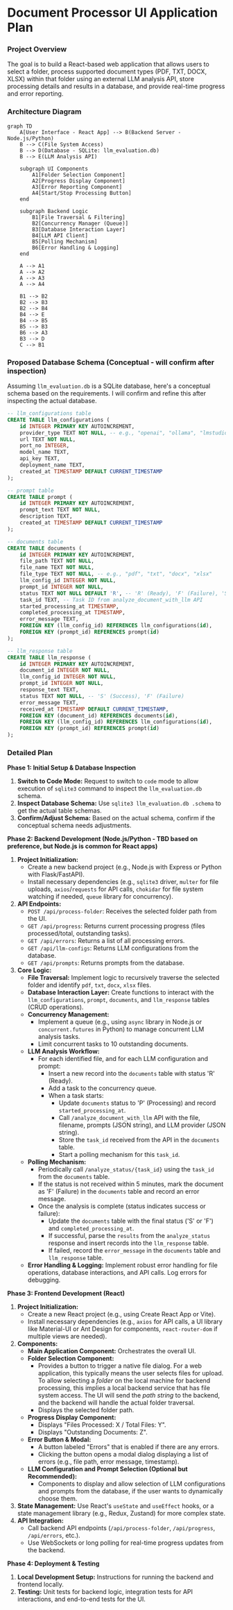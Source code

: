 # Document Processor UI Application Plan

### **Project Overview**

The goal is to build a React-based web application that allows users to select a folder, process supported document types (PDF, TXT, DOCX, XLSX) within that folder using an external LLM analysis API, store processing details and results in a database, and provide real-time progress and error reporting.

### **Architecture Diagram**

```mermaid
graph TD
    A[User Interface - React App] --> B(Backend Server - Node.js/Python)
    B --> C(File System Access)
    B --> D(Database - SQLite: llm_evaluation.db)
    B --> E(LLM Analysis API)

    subgraph UI Components
        A1[Folder Selection Component]
        A2[Progress Display Component]
        A3[Error Reporting Component]
        A4[Start/Stop Processing Button]
    end

    subgraph Backend Logic
        B1[File Traversal & Filtering]
        B2[Concurrency Manager (Queue)]
        B3[Database Interaction Layer]
        B4[LLM API Client]
        B5[Polling Mechanism]
        B6[Error Handling & Logging]
    end

    A --> A1
    A --> A2
    A --> A3
    A --> A4

    B1 --> B2
    B2 --> B3
    B2 --> B4
    B4 --> E
    B4 --> B5
    B5 --> B3
    B6 --> A3
    B3 --> D
    C --> B1
```

### **Proposed Database Schema (Conceptual - will confirm after inspection)**

Assuming `llm_evaluation.db` is a SQLite database, here's a conceptual schema based on the requirements. I will confirm and refine this after inspecting the actual database.

```sql
-- llm_configurations table
CREATE TABLE llm_configurations (
    id INTEGER PRIMARY KEY AUTOINCREMENT,
    provider_type TEXT NOT NULL, -- e.g., "openai", "ollama", "lmstudio"
    url TEXT NOT NULL,
    port_no INTEGER,
    model_name TEXT,
    api_key TEXT,
    deployment_name TEXT,
    created_at TIMESTAMP DEFAULT CURRENT_TIMESTAMP
);

-- prompt table
CREATE TABLE prompt (
    id INTEGER PRIMARY KEY AUTOINCREMENT,
    prompt_text TEXT NOT NULL,
    description TEXT,
    created_at TIMESTAMP DEFAULT CURRENT_TIMESTAMP
);

-- documents table
CREATE TABLE documents (
    id INTEGER PRIMARY KEY AUTOINCREMENT,
    file_path TEXT NOT NULL,
    file_name TEXT NOT NULL,
    file_type TEXT NOT NULL, -- e.g., "pdf", "txt", "docx", "xlsx"
    llm_config_id INTEGER NOT NULL,
    prompt_id INTEGER NOT NULL,
    status TEXT NOT NULL DEFAULT 'R', -- 'R' (Ready), 'F' (Failure), 'S' (Success), 'P' (Processing)
    task_id TEXT, -- Task ID from analyze_document_with_llm API
    started_processing_at TIMESTAMP,
    completed_processing_at TIMESTAMP,
    error_message TEXT,
    FOREIGN KEY (llm_config_id) REFERENCES llm_configurations(id),
    FOREIGN KEY (prompt_id) REFERENCES prompt(id)
);

-- llm_response table
CREATE TABLE llm_response (
    id INTEGER PRIMARY KEY AUTOINCREMENT,
    document_id INTEGER NOT NULL,
    llm_config_id INTEGER NOT NULL,
    prompt_id INTEGER NOT NULL,
    response_text TEXT,
    status TEXT NOT NULL, -- 'S' (Success), 'F' (Failure)
    error_message TEXT,
    received_at TIMESTAMP DEFAULT CURRENT_TIMESTAMP,
    FOREIGN KEY (document_id) REFERENCES documents(id),
    FOREIGN KEY (llm_config_id) REFERENCES llm_configurations(id),
    FOREIGN KEY (prompt_id) REFERENCES prompt(id)
);
```

### **Detailed Plan**

**Phase 1: Initial Setup & Database Inspection**

1.  **Switch to Code Mode:** Request to switch to `code` mode to allow execution of `sqlite3` command to inspect the `llm_evaluation.db` schema.
2.  **Inspect Database Schema:** Use `sqlite3 llm_evaluation.db .schema` to get the actual table schemas.
3.  **Confirm/Adjust Schema:** Based on the actual schema, confirm if the conceptual schema needs adjustments.

**Phase 2: Backend Development (Node.js/Python - TBD based on preference, but Node.js is common for React apps)**

1.  **Project Initialization:**
    *   Create a new backend project (e.g., Node.js with Express or Python with Flask/FastAPI).
    *   Install necessary dependencies (e.g., `sqlite3` driver, `multer` for file uploads, `axios`/`requests` for API calls, `chokidar` for file system watching if needed, `queue` library for concurrency).
2.  **API Endpoints:**
    *   `POST /api/process-folder`: Receives the selected folder path from the UI.
    *   `GET /api/progress`: Returns current processing progress (files processed/total, outstanding tasks).
    *   `GET /api/errors`: Returns a list of all processing errors.
    *   `GET /api/llm-configs`: Returns LLM configurations from the database.
    *   `GET /api/prompts`: Returns prompts from the database.
3.  **Core Logic:**
    *   **File Traversal:** Implement logic to recursively traverse the selected folder and identify `pdf`, `txt`, `docx`, `xlsx` files.
    *   **Database Interaction Layer:** Create functions to interact with the `llm_configurations`, `prompt`, `documents`, and `llm_response` tables (CRUD operations).
    *   **Concurrency Management:**
        *   Implement a queue (e.g., using `async` library in Node.js or `concurrent.futures` in Python) to manage concurrent LLM analysis tasks.
        *   Limit concurrent tasks to 10 outstanding documents.
    *   **LLM Analysis Workflow:**
        *   For each identified file, and for each LLM configuration and prompt:
            *   Insert a new record into the `documents` table with status 'R' (Ready).
            *   Add a task to the concurrency queue.
            *   When a task starts:
                *   Update `documents` status to 'P' (Processing) and record `started_processing_at`.
                *   Call `/analyze_document_with_llm` API with the file, filename, prompts (JSON string), and LLM provider (JSON string).
                *   Store the `task_id` received from the API in the `documents` table.
                *   Start a polling mechanism for this `task_id`.
    *   **Polling Mechanism:**
        *   Periodically call `/analyze_status/{task_id}` using the `task_id` from the `documents` table.
        *   If the status is not received within 5 minutes, mark the document as 'F' (Failure) in the `documents` table and record an error message.
        *   Once the analysis is complete (status indicates success or failure):
            *   Update the `documents` table with the final status ('S' or 'F') and `completed_processing_at`.
            *   If successful, parse the `results` from the `analyze_status` response and insert records into the `llm_response` table.
            *   If failed, record the `error_message` in the `documents` table and `llm_response` table.
    *   **Error Handling & Logging:** Implement robust error handling for file operations, database interactions, and API calls. Log errors for debugging.

**Phase 3: Frontend Development (React)**

1.  **Project Initialization:**
    *   Create a new React project (e.g., using Create React App or Vite).
    *   Install necessary dependencies (e.g., `axios` for API calls, a UI library like Material-UI or Ant Design for components, `react-router-dom` if multiple views are needed).
2.  **Components:**
    *   **Main Application Component:** Orchestrates the overall UI.
    *   **Folder Selection Component:**
        *   Provides a button to trigger a native file dialog. For a web application, this typically means the user selects files for upload. To allow selecting a *folder* on the local machine for backend processing, this implies a local backend service that has file system access. The UI will send the *path string* to the backend, and the backend will handle the actual folder traversal.
        *   Displays the selected folder path.
    *   **Progress Display Component:**
        *   Displays "Files Processed: X / Total Files: Y".
        *   Displays "Outstanding Documents: Z".
    *   **Error Button & Modal:**
        *   A button labeled "Errors" that is enabled if there are any errors.
        *   Clicking the button opens a modal dialog displaying a list of errors (e.g., file path, error message, timestamp).
    *   **LLM Configuration and Prompt Selection (Optional but Recommended):**
        *   Components to display and allow selection of LLM configurations and prompts from the database, if the user wants to dynamically choose them.
3.  **State Management:** Use React's `useState` and `useEffect` hooks, or a state management library (e.g., Redux, Zustand) for more complex state.
4.  **API Integration:**
    *   Call backend API endpoints (`/api/process-folder`, `/api/progress`, `/api/errors`, etc.).
    *   Use WebSockets or long polling for real-time progress updates from the backend.

**Phase 4: Deployment & Testing**

1.  **Local Development Setup:** Instructions for running the backend and frontend locally.
2.  **Testing:** Unit tests for backend logic, integration tests for API interactions, and end-to-end tests for the UI.